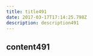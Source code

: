 ```yaml
---
title: title491
date: 2017-03-17T17:14:25.798Z
description: description491
---
```


## content491
  
